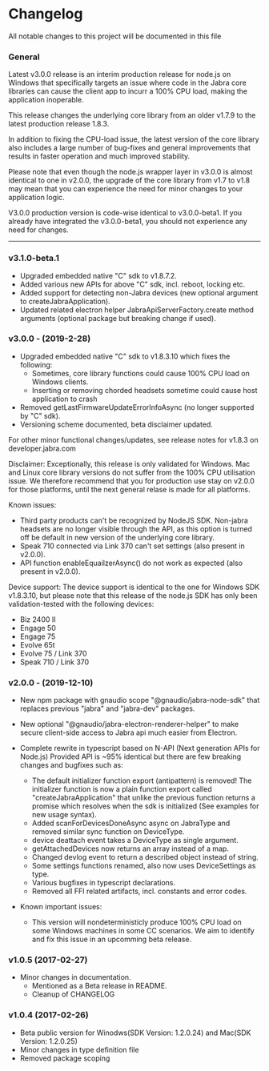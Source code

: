 # Changelog
All notable changes to this project will be documented in this file

### General

Latest v3.0.0 release is an interim production release for node.js on Windows that specifically targets an issue where code in the Jabra core libraries can cause the client app to incurr a 100% CPU load, making the application inoperable.

This release changes the underlying core library from an older v1.7.9 to the latest production release 1.8.3.

In addition to fixing the CPU-load issue, the latest version of the core library also includes a large number of bug-fixes and general improvements that results in faster operation and much improved stability.

Please note that even though the node.js wrapper layer in v3.0.0 is almost identical to one in v2.0.0, the upgrade of the core library from v1.7 to v1.8 may mean that you can experience the need for minor changes to your application logic.

V3.0.0 production version is code-wise identical to v3.0.0-beta1. If you already have integrated the v3.0.0-beta1, you should not experience any need for changes.

--------------------------------

### v3.1.0-beta.1
- Upgraded embedded native "C" sdk to v1.8.7.2.
- Added various new APIs for above "C" sdk, incl. reboot, locking etc.
- Added support for detecting non-Jabra devices (new optional argument to createJabraApplication).
- Updated related electron helper JabraApiServerFactory.create method arguments (optional package but breaking change if used).

### v3.0.0 - (2019-2-28)
- Upgraded embedded native "C" sdk to v1.8.3.10 which fixes the following:
  - Sometimes, core library functions could cause 100% CPU load on Windows clients.
  - Inserting or removing chorded headsets sometime could cause host application to crash
- Removed getLastFirmwareUpdateErrorInfoAsync (no longer supported by "C" sdk).
- Versioning scheme documented, beta disclaimer updated.

For other minor functional changes/updates, see release notes for v1.8.3 on developer.jabra.com

Disclaimer: Exceptionally, this release is only validated for Windows. Mac and Linux core library versions do not suffer from the 100% CPU utilisation issue. We therefore recommend that you for production use stay on v2.0.0 for those platforms, until the next general relase is made for all platforms.

Known issues: 
  - Third party products can't be recognized by NodeJS SDK. Non-jabra headsets are no longer visible through the API, as this option is turned off be default in new version of the underlying core library.
  - Speak 710 connected via Link 370 can't set settings (also present in v2.0.0).
  - API function enableEquailzerAsync() do not work as expected (also present in v2.0.0).

Device support:
The device support is identical to the one for Windows SDK v1.8.3.10, but please note that this release of the node.js SDK has only been validation-tested with the following devices:

- Biz 2400 II
- Engage 50
- Engage 75
- Evolve 65t
- Evolve 75 / Link 370
- Speak 710 / Link 370

### v2.0.0 - (2019-12-10)
- New npm package with gnaudio scope "@gnaudio/jabra-node-sdk" that replaces previous "jabra" and "jabra-dev" packages.
- New optional "@gnaudio/jabra-electron-renderer-helper" to make secure client-side access to Jabra api much easier from Electron.

- Complete rewrite in typescript based on N-API (Next generation APIs for Node.js)
  Provided API is ~95% identical but there are few breaking changes and bugfixes such as:
    - The default initializer function export (antipattern) is removed!
      The initializer function is now a plain function export called "createJabraApplication" that unlike the previous function 
      returns a promise which resolves when the sdk is initialized
      (See examples for new usage syntax).
    - Added scanForDevicesDoneAsync async on JabraType and removed similar sync function on DeviceType.
    - device deattach event takes a DeviceType as single argument.
    - getAttachedDevices now returns an array instead of a map.
    - Changed devlog event to return a described object instead of string.
    - Some settings functions renamed, also now uses DeviceSettings as type.
    - Various bugfixes in typescript declarations.
    - Removed all FFI related artifacts, incl. constants and error codes.

- Known important issues: 
    - This version will nondeterministicly produce 100% CPU load on some Windows machines in some 
      CC scenarios. We aim to identify and fix this issue in an upcomming beta release.
                

### v1.0.5 (2017-02-27)
- Minor changes in documentation. 
    - Mentioned as a Beta release in README.
    - Cleanup of CHANGELOG

### v1.0.4 (2017-02-26)
- Beta public version for Winodws(SDK Version: 1.2.0.24) and Mac(SDK Version: 1.2.0.25)
- Minor changes in type definition file
- Removed package scoping


